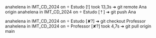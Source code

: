  anahelena in IMT_CD_2024 on  Estudo [!] took 13,3s 
➜  git remote
Ana
origin
anahelena in IMT_CD_2024 on  Estudo [⇡] 
➜  git push Ana

anahelena in IMT_CD_2024 on  Estudo [✘?] 
➜  git checkout Professor 
anahelena in IMT_CD_2024 on  Professor [✘?] took 4,7s 
➜  git pull origin main





